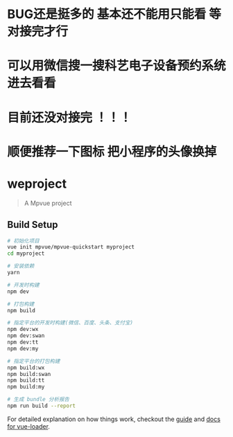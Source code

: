 # BUG还是挺多的 基本还不能用只能看 等对接完才行
# 可以用微信搜一搜科艺电子设备预约系统进去看看
# 目前还没对接完 ！！！
# 顺便推荐一下图标 把小程序的头像换掉
# weproject

> A Mpvue project

## Build Setup

``` bash
# 初始化项目
vue init mpvue/mpvue-quickstart myproject
cd myproject

# 安装依赖
yarn

# 开发时构建
npm dev

# 打包构建
npm build

# 指定平台的开发时构建(微信、百度、头条、支付宝)
npm dev:wx
npm dev:swan
npm dev:tt
npm dev:my

# 指定平台的打包构建
npm build:wx
npm build:swan
npm build:tt
npm build:my

# 生成 bundle 分析报告
npm run build --report
```

For detailed explanation on how things work, checkout the [guide](http://vuejs-templates.github.io/webpack/) and [docs for vue-loader](http://vuejs.github.io/vue-loader).
